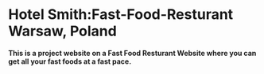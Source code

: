 # Hotel Smith:Fast-Food-Resturant<br/>Warsaw, Poland 
**This is a project website on a Fast Food Resturant Website where you can get all your fast foods at a fast pace.**
